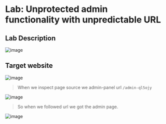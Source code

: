 # Lab: Unprotected admin functionality with unpredictable URL #

## Lab Description ##

![image](https://github.com/anandurdas11/Web_Securityy/assets/83402050/47e0a876-1d85-4dc8-9ea5-5ce20aa97c30)

## Target website ##

![image](https://github.com/anandurdas11/Web_Securityy/assets/83402050/a3578f6c-21d5-449f-9acc-e68d6453f230)

> When we inspect page source we admin-panel url `/admin-ql5ojy`

![image](https://github.com/anandurdas11/Web_Securityy/assets/83402050/ed7323ec-b389-4afc-81d3-85bec6a8ae22)

> So when we followed url we got the admin page.

![image](https://github.com/anandurdas11/Web_Securityy/assets/83402050/f8c63ea5-5b92-4487-8361-9b688b683115)


